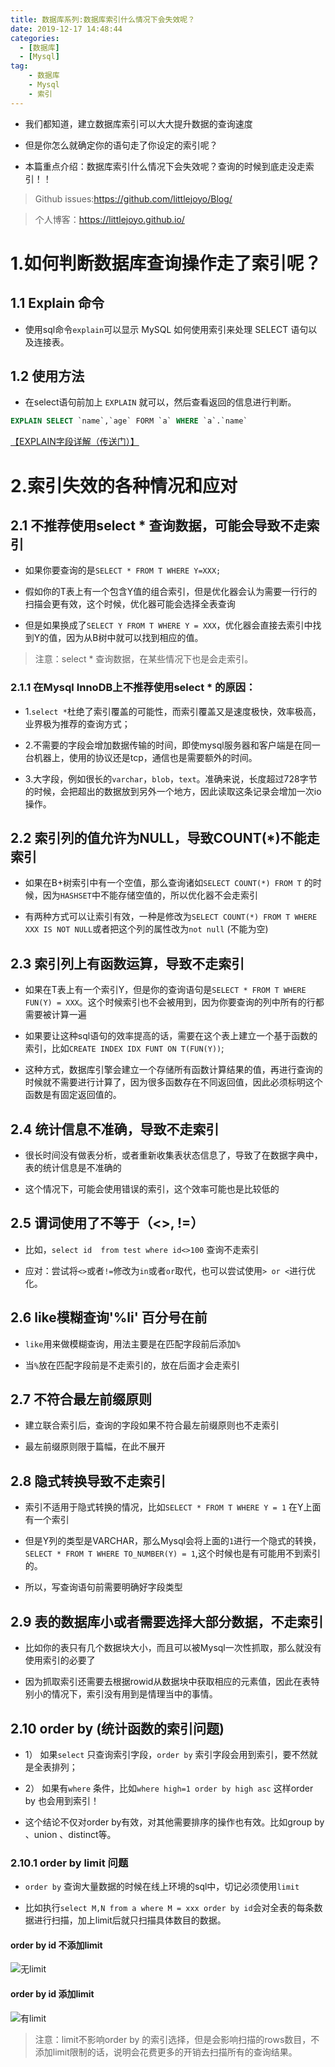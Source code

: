 ```yaml
---
title: 数据库系列:数据库索引什么情况下会失效呢？
date: 2019-12-17 14:48:44
categories:
  - [数据库]
  - [Mysql]
tag:
    - 数据库
    - Mysql
    - 索引
---
```


- 我们都知道，建立数据库索引可以大大提升数据的查询速度

- 但是你怎么就确定你的语句走了你设定的索引呢？

- 本篇重点介绍：数据库索引什么情况下会失效呢？查询的时候到底走没走索引！！

<!-- more -->

> Github issues:https://github.com/littlejoyo/Blog/

> 个人博客：https://littlejoyo.github.io/

# 1.如何判断数据库查询操作走了索引呢？

## 1.1 Explain 命令

- 使用sql命令`explain`可以显示 MySQL 如何使用索引来处理 SELECT 语句以及连接表。

## 1.2 使用方法

- 在select语句前加上 `EXPLAIN` 就可以，然后查看返回的信息进行判断。

```SQL
EXPLAIN SELECT `name`,`age` FORM `a` WHERE `a`.`name`
```



[【EXPLAIN字段详解（传送门）】](https://littlejoyo.github.io/2019/12/17/database-explain/)



# 2.索引失效的各种情况和应对
## 2.1 不推荐使用select * 查询数据，可能会导致不走索引

- 如果你要查询的是`SELECT * FROM T WHERE Y=XXX;`

- 假如你的T表上有一个包含Y值的组合索引，但是优化器会认为需要一行行的扫描会更有效，这个时候，优化器可能会选择全表查询

- 但是如果换成了`SELECT Y FROM T WHERE Y = XXX`，优化器会直接去索引中找到Y的值，因为从B树中就可以找到相应的值。

> 注意：select * 查询数据，在某些情况下也是会走索引。

### 2.1.1 在Mysql InnoDB上不推荐使用select * 的原因：

- 1.`select *`杜绝了索引覆盖的可能性，而索引覆盖又是速度极快，效率极高，业界极为推荐的查询方式；

- 2.不需要的字段会增加数据传输的时间，即使mysql服务器和客户端是在同一台机器上，使用的协议还是tcp，通信也是需要额外的时间。

- 3.大字段，例如很长的`varchar`，`blob`，`text`。准确来说，长度超过728字节的时候，会把超出的数据放到另外一个地方，因此读取这条记录会增加一次io操作。

## 2.2 索引列的值允许为NULL，导致COUNT(*)不能走索引

- 如果在B+树索引中有一个空值，那么查询诸如`SELECT COUNT(*) FROM T` 的时候，因为`HASHSET`中不能存储空值的，所以优化器不会走索引

- 有两种方式可以让索引有效，一种是修改为`SELECT COUNT(*) FROM T WHERE XXX IS NOT NULL`或者把这个列的属性改为`not null` (不能为空)

## 2.3 索引列上有函数运算，导致不走索引

- 如果在T表上有一个索引Y，但是你的查询语句是`SELECT * FROM T WHERE FUN(Y) = XXX`。这个时候索引也不会被用到，因为你要查询的列中所有的行都需要被计算一遍

- 如果要让这种sql语句的效率提高的话，需要在这个表上建立一个基于函数的索引，比如`CREATE INDEX IDX FUNT ON T(FUN(Y))`;

- 这种方式，数据库引擎会建立一个存储所有函数计算结果的值，再进行查询的时候就不需要进行计算了，因为很多函数存在不同返回值，因此必须标明这个函数是有固定返回值的。

## 2.4 统计信息不准确，导致不走索引

- 很长时间没有做表分析，或者重新收集表状态信息了，导致了在数据字典中，表的统计信息是不准确的

- 这个情况下，可能会使用错误的索引，这个效率可能也是比较低的

## 2.5 谓词使用了不等于（<>, !=）

- 比如，`select id  from test where id<>100` 查询不走索引

- 应对：尝试将`<>`或者`!=`修改为`in`或者`or`取代，也可以尝试使用`> or <`进行优化。

## 2.6 like模糊查询'%li' 百分号在前

- `like`用来做模糊查询，用法主要是在匹配字段前后添加`%`

- 当`%`放在匹配字段前是不走索引的，放在后面才会走索引

## 2.7 不符合最左前缀原则

- 建立联合索引后，查询的字段如果不符合最左前缀原则也不走索引

- 最左前缀原则限于篇幅，在此不展开

## 2.8 隐式转换导致不走索引

- 索引不适用于隐式转换的情况，比如`SELECT * FROM T WHERE Y = 1` 在Y上面有一个索引

- 但是Y列的类型是VARCHAR，那么Mysql会将上面的`1`进行一个隐式的转换，`SELECT * FROM T WHERE TO_NUMBER(Y) = 1`,这个时候也是有可能用不到索引的。

- 所以，写查询语句前需要明确好字段类型

## 2.9 表的数据库小或者需要选择大部分数据，不走索引

- 比如你的表只有几个数据块大小，而且可以被Mysql一次性抓取，那么就没有使用索引的必要了

- 因为抓取索引还需要去根据rowid从数据块中获取相应的元素值，因此在表特别小的情况下，索引没有用到是情理当中的事情。

## 2.10 order by (统计函数的索引问题)

- 1） 如果`select` 只查询索引字段，`order by` 索引字段会用到索引，要不然就是全表排列；

- 2） 如果有`where` 条件，比如`where high=1 order by high asc` 这样order by 也会用到索引！

- 这个结论不仅对order by有效，对其他需要排序的操作也有效。比如group by 、union 、distinct等。

### 2.10.1 order by limit 问题
- `order by` 查询大量数据的时候在线上环境的sql中，切记必须使用`limit`

- 比如执行`select M,N from a where M = xxx order by id`会对全表的每条数据进行扫描，加上limit后就只扫描具体数目的数据。

#### order by id 不添加limit
![无limit](https://i.loli.net/2019/12/17/oh1KT3RmPNjbLIE.png)

#### order by id 添加limit
![有limit](https://i.loli.net/2019/12/17/KZa3pGfxR8j7thE.png)

> 注意：limit不影响order by 的索引选择，但是会影响扫描的rows数目，不添加limit限制的话，说明会花费更多的开销去扫描所有的查询结果。